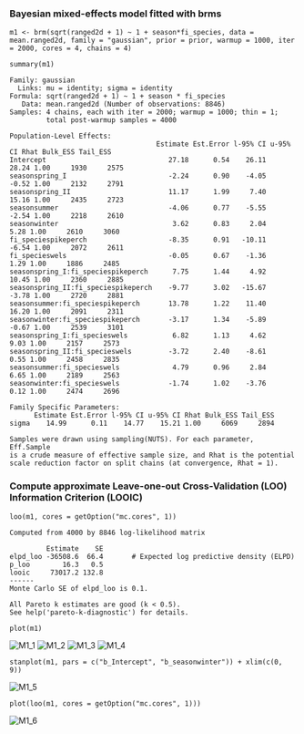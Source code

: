 ### Bayesian mixed-effects model fitted with brms

`m1 <- brm(sqrt(ranged2d + 1) ~ 1 + season*fi_species, data = mean.ranged2d, family = "gaussian",
                              prior = prior, warmup = 1000, iter = 2000, cores = 4, chains = 4)`

`summary(m1)`

```
Family: gaussian 
  Links: mu = identity; sigma = identity 
Formula: sqrt(ranged2d + 1) ~ 1 + season * fi_species 
   Data: mean.ranged2d (Number of observations: 8846) 
Samples: 4 chains, each with iter = 2000; warmup = 1000; thin = 1;
         total post-warmup samples = 4000

Population-Level Effects: 
                                    Estimate Est.Error l-95% CI u-95% CI Rhat Bulk_ESS Tail_ESS
Intercept                              27.18      0.54    26.11    28.24 1.00     1930     2575
seasonspring_I                         -2.24      0.90    -4.05    -0.52 1.00     2132     2791
seasonspring_II                        11.17      1.99     7.40    15.16 1.00     2435     2723
seasonsummer                           -4.06      0.77    -5.55    -2.54 1.00     2218     2610
seasonwinter                            3.62      0.83     2.04     5.28 1.00     2610     3060
fi_speciespikeperch                    -8.35      0.91   -10.11    -6.54 1.00     2072     2611
fi_specieswels                         -0.05      0.67    -1.36     1.29 1.00     1886     2485
seasonspring_I:fi_speciespikeperch      7.75      1.44     4.92    10.45 1.00     2360     2885
seasonspring_II:fi_speciespikeperch    -9.77      3.02   -15.67    -3.78 1.00     2720     2881
seasonsummer:fi_speciespikeperch       13.78      1.22    11.40    16.20 1.00     2091     2311
seasonwinter:fi_speciespikeperch       -3.17      1.34    -5.89    -0.67 1.00     2539     3101
seasonspring_I:fi_specieswels           6.82      1.13     4.62     9.03 1.00     2157     2573
seasonspring_II:fi_specieswels         -3.72      2.40    -8.61     0.55 1.00     2458     2835
seasonsummer:fi_specieswels             4.79      0.96     2.84     6.65 1.00     2189     2563
seasonwinter:fi_specieswels            -1.74      1.02    -3.76     0.12 1.00     2474     2696

Family Specific Parameters: 
      Estimate Est.Error l-95% CI u-95% CI Rhat Bulk_ESS Tail_ESS
sigma    14.99      0.11    14.77    15.21 1.00     6069     2894

Samples were drawn using sampling(NUTS). For each parameter, Eff.Sample 
is a crude measure of effective sample size, and Rhat is the potential 
scale reduction factor on split chains (at convergence, Rhat = 1).
```
### Compute approximate Leave-one-out Cross-Validation (LOO) Information Criterion (LOOIC)

`loo(m1, cores = getOption("mc.cores", 1))`

```
Computed from 4000 by 8846 log-likelihood matrix

         Estimate    SE
elpd_loo -36508.6  66.4       # Expected log predictive density (ELPD)
p_loo        16.3   0.5
looic     73017.2 132.8
------
Monte Carlo SE of elpd_loo is 0.1.

All Pareto k estimates are good (k < 0.5).
See help('pareto-k-diagnostic') for details.
```

`plot(m1)`

![M1_1](/Plots/M1_1.png "M1_1")
![M1_2](/Plots/M1_2.png "M1_2")
![M1_3](/Plots/M1_3.png "M1_3")
![M1_4](/Plots/M1_4.png "M1_4")

`stanplot(m1, pars = c("b_Intercept", "b_seasonwinter")) + xlim(c(0, 9))`

![M1_5](/Plots/M1_5.png "M1_5")

`plot(loo(m1, cores = getOption("mc.cores", 1)))`

![M1_6](/Plots/M1_6.png "M1_6")



